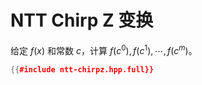 # NTT Chirp Z 变换

给定 $f(x)$ 和常数 $c$，计算 $f(c^0), f(c^1), \cdots, f(c^m)$。

```cpp
{{#include ntt-chirpz.hpp.full}}
```
